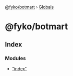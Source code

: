 [@fyko/botmart](README.md) › [Globals](globals.md)

# @fyko/botmart

## Index

### Modules

* ["index"](modules/_index_.md)
